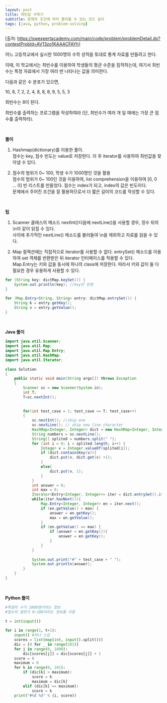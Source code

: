 ```yaml
---
layout: post
title: 최빈값 구하기
subtitle: 문제의 조건에 따라 줄어들 수 있는 코드 길이
tags: [java, python, problem-solving]
---
```

[출처: https://swexpertacademy.com/main/code/problem/problemDetail.do?contestProbId=AV13zo1KAAACFAYh]


어느 고등학교에서 실시한 1000명의 수학 성적을 토대로 통계 자료를 만들려고 한다.

이때, 이 학교에서는 최빈수를 이용하여 학생들의 평균 수준을 짐작하는데, 여기서 최빈수는 특정 자료에서 가장 여러 번 나타나는 값을 의미한다.

다음과 같은 수 분포가 있으면,

10, 8, 7, 2, 2, 4, 8, 8, 8, 9, 5, 5, 3

최빈수는 8이 된다.

최빈수를 출력하는 프로그램을 작성하여라 (단, 최빈수가 여러 개 일 때에는 가장 큰 점수를 출력하라).

<p>&nbsp;</p>

**풀이**  
1. Hashmap(dictionary)를 이용한 풀이. \
점수는 key, 점수 빈도는 value로 저장한다. 이 후 iterator를 사용하여 최빈값을 찾아낼 수 있다.

2. 점수의 범위가 0~ 100, 학생 수가 1000명인 것을 활용\
점수의 범위가 0~ 100인 것을 이용하여, list comprehension을 이용하여 [0, 0 ... 0] 빈 리스트를 만들었다. 점수는 index가 되고, index의 값은 빈도이다.\
문제에서 주어진 조건을 잘 활용하므로서 더 짧은 길이의 코드를 작성할 수 있다.

<p>&nbsp;</p>

**팁**  
1. Scanner 클래스의 메소드 nextInt()다음에 nextLine()을 사용할 경우, 정수 뒤의 \n이 같이 읽힐 수 있다.\
사이에 추가적인 nextLine() 메소드를 불러들여 \n을 제외하고 자료를 읽을 수 있다.

2. Map 컬렉션에는 직접적으로 iterator를 사용할 수 없다. entrySet() 메소드를 이용하여 set 객체를 반환받은 뒤 iterator 인터페이스를 적용할 수 있다.\
Map.Entry는 키와 값을 동시에 하나의 class에 저장한다. 따라서 키와 값이 둘 다 필요한 경우 유용하게 사용할 수 있다.

```java
for (String key: dictMap.keySet()) {
    System.out.println(key); //key만 반환
}

for (Map.Entry<String, String> entry: dictMap.entrySet()) {
    String k = entry.getKey();
    String v = entry.getValue();
}


```
<p>&nbsp;</p>


**Java 풀이** 

```java
import java.util.Scanner;
import java.util.Map;
import java.util.Map.Entry;
import java.util.HashMap;
import java.util.Iterator;
 
class Solution
{
    public static void main(String args[]) throws Exception
    {
        Scanner sc = new Scanner(System.in);
        int T;
        T=sc.nextInt();
        
 
        for(int test_case = 1; test_case <= T; test_case++)
        {
            sc.nextInt(); //skip one
            sc.nextLine(); // skip new line character
            HashMap<Integer, Integer> dict = new HashMap<Integer, Integer>();
            String numbers = sc.nextLine();
            String[] splited = numbers.split(" ");
            for (int i = 0; i < splited.length; i++) {
                Integer v = Integer.valueOf(splited[i]);
                if (dict.containsKey(v)){
                    dict.put(v, dict.get(v) +1);
                }
                else{
                    dict.put(v, 1);
                }
            }
            int answer = 0;
            int max = 0;
            Iterator<Entry<Integer, Integer>> iter = dict.entrySet().iterator();
            while(iter.hasNext()){
                Map.Entry<Integer, Integer> en = iter.next();
                if (en.getValue() > max) {
                    answer = en.getKey();
                    max = en.getValue();
                }
                if (en.getValue() == max) {
                    if (answer < en.getKey()){
                        answer = en.getKey();
                    }
                }
            }
             
            System.out.print("#" + test_case + " ");
            System.out.println(answer);
        }
    }
}
```

<p>&nbsp;</p>

**Python 풀이**
```py
#학생의 수가 1000명이라는 정보
#점수의 범위가 0~100이라는 정보를 이용
 
t = int(input())
 
for i in range(1, t+1):
    input() #하나 스킵
    scores = list(map(int, input().split()))
    dic = [0 for _ in range(101)]
    for j in range(0, 1000):
        dic[scores[j]] = dic[scores[j]] + 1
    score = 0
    maximum = 0
    for k in range(0, 101):
        if (dic[k] > maximum):
            score = k
            maximum = dic[k]
        elif (dic[k] == maximum):
            score = k
    print("#%d %d" % (i, score))
```

